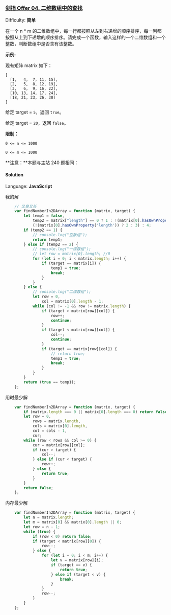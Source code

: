 ### [剑指 Offer 04\. 二维数组中的查找](https://leetcode-cn.com/problems/er-wei-shu-zu-zhong-de-cha-zhao-lcof/)

Difficulty: **简单**


在一个 n * m 的二维数组中，每一行都按照从左到右递增的顺序排序，每一列都按照从上到下递增的顺序排序。请完成一个函数，输入这样的一个二维数组和一个整数，判断数组中是否含有该整数。

**示例:**

现有矩阵 matrix 如下：

```
[
  [1,   4,  7, 11, 15],
  [2,   5,  8, 12, 19],
  [3,   6,  9, 16, 22],
  [10, 13, 14, 17, 24],
  [18, 21, 23, 26, 30]
]
```

给定 target = `5`，返回 `true`。

给定 target = `20`，返回 `false`。

**限制：**

`0 <= n <= 1000`

`0 <= m <= 1000`

**注意：**本题与主站 240 题相同：


#### Solution

Language: **JavaScript**

我的解
```JavaScript
    // 又臭又长
    var findNumberIn2DArray = function (matrix, target) {
        let temp1 = false,
            temp2 = matrix["length"] == 0 ? 1 : !(matrix[0].hasOwnProperty('length')) ?
            (!(matrix[0].hasOwnProperty('length')) ? 2 : 3) : 4;
        if (temp2 == 1) {
            // console.log("空数组");
            return temp1;
        } else if (temp2 == 2) {
            // console.log("一维数组");
            // let row = matrix[0].length; //0
            for (let i = 0; i < matrix.length; i++) {
                if (target == matrix[i]) {
                    temp1 = true;
                    break;
                }
            }
        } else {
            // console.log("二维数组");
            let row = 0,
                col = matrix[0].length - 1;
            while (col != -1 && row != matrix.length) {
                if (target > matrix[row][col]) {
                    row++;
                    continue;
                }
                if (target < matrix[row][col]) {
                    col--;
                    continue;
                }
                if (target == matrix[row][col]) {
                    // return true;
                    temp1 = true;
                    break;
                }
            }
        }
        return (true == temp1);
    };
```
用时最少解
```JavaScript
    var findNumberIn2DArray = function (matrix, target) {
        if (matrix.length === 0 || matrix[0].length === 0) return false;
        let row = 0,
            rows = matrix.length,
            cols = matrix[0].length,
            col = cols - 1,
            cur;
        while (row < rows && col >= 0) {
            cur = matrix[row][col];
            if (cur > target) {
                col--;
            } else if (cur < target) {
                row++;
            } else {
                return true;
            }
        }
        return false;
    };
```
内存最少解
```JavaScript
    var findNumberIn2DArray = function (matrix, target) {
        let n = matrix.length;
        let m = matrix[0] && matrix[0].length || 0;
        let row = n - 1;
        while (true) {
            if (row < 0) return false;
            if (target < matrix[row][0]) {
                row--;
            } else {
                for (let i = 0; i < m; i++) {
                    let v = matrix[row][i];
                    if (target == v) {
                        return true;
                    } else if (target < v) {
                        break;
                    }
                }
                row--;
            }
        }
    };
```